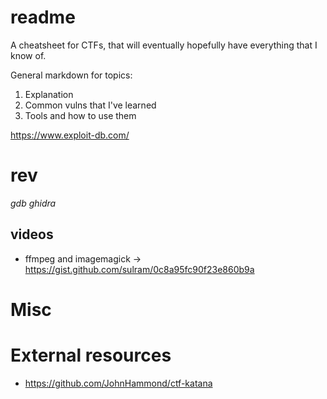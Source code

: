 # readme
A cheatsheet for CTFs, that will eventually hopefully have everything that I know of.

General markdown for topics:
  1. Explanation
  2. Common vulns that I've learned
  3. Tools and how to use them

https://www.exploit-db.com/

# rev
_gdb_
_ghidra_
  
## videos
  - ffmpeg and imagemagick
    -> https://gist.github.com/sulram/0c8a95fc90f23e860b9a

# Misc
  
# External resources
  
* https://github.com/JohnHammond/ctf-katana

